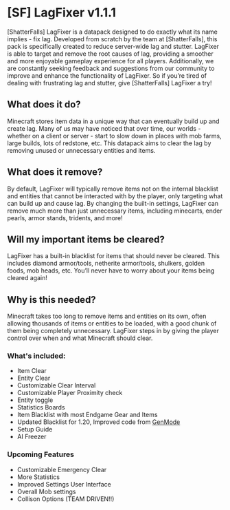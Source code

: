 # [​SF] LagFixer v1.1.1

[ShatterFalls] LagFixer is a datapack designed to do exactly what its name implies - fix lag. Developed from scratch by the team at [ShatterFalls], this pack is specifically created to reduce server-wide lag and stutter. LagFixer is able to target and remove the root causes of lag, providing a smoother and more enjoyable gameplay experience for all players. Additionally, we are constantly seeking feedback and suggestions from our community to improve and enhance the functionality of LagFixer. So if you’re tired of dealing with frustrating lag and stutter, give [ShatterFalls] LagFixer a try!

## What does it do?
Minecraft stores item data in a unique way that can eventually build up and create lag. Many of us may have noticed that over time, our worlds - whether on a client or server - start to slow down in places with mob farms, large builds, lots of redstone, etc. This datapack aims to clear the lag by removing unused or unnecessary entities and items.

## What does it remove?
By default, LagFixer will typically remove items not on the internal blacklist and entities that cannot be interacted with by the player, only targeting what can build up and cause lag. By changing the built-in settings, LagFixer can remove much more than just unnecessary items, including minecarts, ender pearls, armor stands, tridents, and more!

## Will my important items be cleared?
LagFixer has a built-in blacklist for items that should never be cleared. This includes diamond armor/tools, netherite armor/tools, shulkers, golden foods, mob heads, etc. You’ll never have to worry about your items being cleared again!

## Why is this needed?
Minecraft takes too long to remove items and entities on its own, often allowing thousands of items or entities to be loaded, with a good chunk of them being completely unnecessary. LagFixer steps in by giving the player control over when and what Minecraft should clear.

### What's included:
- Item Clear
- Entity Clear
- Customizable Clear Interval
- Customizable Player Proximity check
- Entity toggle
- Statistics Boards
- Item Blacklist with most Endgame Gear and Items
- Updated Blacklist for 1.20, Improved code from [GenMode](https://modrinth.com/user/GenMode)
- Setup Guide
- AI Freezer

### Upcoming Features
- Customizable Emergency Clear
- More Statistics
- Improved Settings User Interface
- Overall Mob settings
- Collison Options (TEAM DRIVEN!!)
